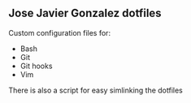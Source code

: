 ## Jose Javier Gonzalez dotfiles

Custom configuration files for:
* Bash
* Git
* Git hooks
* Vim

There is also a script for easy simlinking the dotfiles

